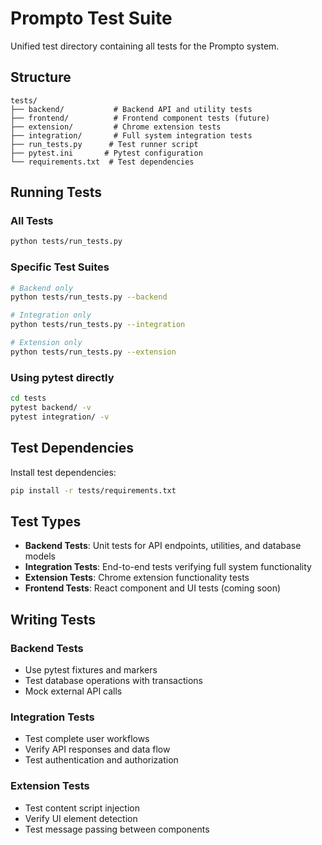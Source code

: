 # Prompto Test Suite

Unified test directory containing all tests for the Prompto system.

## Structure

```
tests/
├── backend/           # Backend API and utility tests
├── frontend/          # Frontend component tests (future)
├── extension/         # Chrome extension tests
├── integration/       # Full system integration tests
├── run_tests.py      # Test runner script
├── pytest.ini       # Pytest configuration
└── requirements.txt  # Test dependencies
```

## Running Tests

### All Tests
```bash
python tests/run_tests.py
```

### Specific Test Suites
```bash
# Backend only
python tests/run_tests.py --backend

# Integration only  
python tests/run_tests.py --integration

# Extension only
python tests/run_tests.py --extension
```

### Using pytest directly
```bash
cd tests
pytest backend/ -v
pytest integration/ -v
```

## Test Dependencies

Install test dependencies:
```bash
pip install -r tests/requirements.txt
```

## Test Types

- **Backend Tests**: Unit tests for API endpoints, utilities, and database models
- **Integration Tests**: End-to-end tests verifying full system functionality
- **Extension Tests**: Chrome extension functionality tests
- **Frontend Tests**: React component and UI tests (coming soon)

## Writing Tests

### Backend Tests
- Use pytest fixtures and markers
- Test database operations with transactions
- Mock external API calls

### Integration Tests  
- Test complete user workflows
- Verify API responses and data flow
- Test authentication and authorization

### Extension Tests
- Test content script injection
- Verify UI element detection
- Test message passing between components 